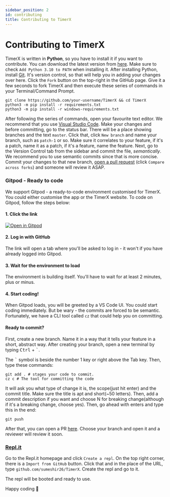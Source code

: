 ```yaml
---
sidebar_position: 2
id: contributing
title: Contributing to TimerX
---
```


# Contributing to TimerX

TimerX is written in **Python**, so you have to install it if you want to contribute.
You can download  the latest version from [here](https://www.python.org/downloads/).
Make sure to check `Add Python 3.10 to PATH` when installing it.
After installing Python, install [Git](https://git-scm.org). It's version control, so that will help you in adding your changes over here.
Click the `Fork` button on the top-right in the GitHub page. Give it a few seconds to fork TimerX and then execute these series of commands in your Terminal/Command Prompt.
```shell
git clone https://github.com/your-username/TimerX && cd TimerX
python3 -m pip install -r requirements.txt
python3 -m pip install -r windows-requirements.txt
```
After following the series of commands, open your favourite text editor. We recommend that you use [Visual Studio Code](https://code.visualstudio.com). Make your changes and before committing, go to the status bar. There will be a place showing branches and the text `master`. Click that, click `New branch` and name your branch, such as `patch-1` or so. Make sure it correlates to your feature, if it's a patch, name it as a patch, if it's a feature, name the feature. Next, go to the Version Control tab from the sidebar and commit the file, _semantically_. We recommend you to use semantic commits since that is more concise.
Commit your changes to that new branch, [open a pull request](https://github.com/sumeshir26/TimerX/compare) (click `Compare across forks`) and someone will review it ASAP.

### Gitpod - Ready to code
We support Gitpod - a ready-to-code environment customised for TimerX. You could either customise the app or the TimerX website. To code on Gitpod, follow the steps below:

#### 1. Click the link
[![Open in Gitpod](https://gitpod.io/button/open-in-gitpod.svg)](https://gitpod.io/#/https://github.com/sumeshir26/TimerX)
#### 2. Log in with GitHub
The link will open a tab where you'll be asked to log in - it won't if you have already logged into Gitpod.
#### 3. Wait for the environment to load
The environment is building itself. You'll have to wait for at least 2 minutes, plus or minus.
#### 4. Start coding!
When Gitpod loads, you will be greeted by a VS Code UI. You could start coding immediately. But be wary - the commits are forced to be semantic. Fortunately, we have a CLI tool called `cz` that could help you on committing.
#### Ready to commit?
First, create a new branch. Name it in a way that it tells your feature in a short, abstract way. After creating your branch, open a new terminal by typing <kbd>Ctrl</kbd> + <kbd>`</kbd>.

The <kbd>`</kbd> symbol is beside the number 1 key or right above the Tab key. Then, type these commands:
```shell
git add . # stages your code to commit.
cz c # The tool for committing the code
```
It will ask you what type of change it is, the scope(just hit enter) and the commit title. Make sure the title is apt and short(~50 letters). Then, add a commit description if you want and choose N for breaking change(although if it's a breaking change, choose yes). Then, go ahead with enters and type this in the end:
```shell
git push
```
After that, you can open a PR [here](https://github.com/sumeshir26/TimerX/pulls/new). Choose your branch and open it and a reviewer will review it soon.

### [Repl.it](https://repl.it)
Go to the Repl.it homepage and click `Create a repl`. On the top right corner, there is a `Import from GitHub` button. Click that and in the place of the URL, type `github.com/sumeshir26/TimerX`. Create the repl and go to it.

The repl will be booted and ready to use.

Happy coding 🚀